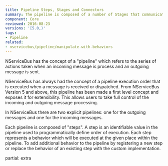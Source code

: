 ```yaml
---
title: Pipeline Steps, Stages and Connectors
summary: The pipeline is composed of a number of Stages that communicate via Connectors
component: Core
reviewed: 2016-08-23
versions: '[5.0,)'
tags:
- Pipeline
related:
- nservicebus/pipeline/manipulate-with-behaviors
---
```



NServiceBus has the concept of a "pipeline" which refers to the series of actions taken when an incoming message is process and an outgoing message is sent.

NServiceBus has always had the concept of a pipeline execution order that is executed when a message is received or dispatched. From NServiceBus Version 5 and above, this pipeline has been made a first level concept and exposes it for extensibility. This allows users to take full control of the incoming and outgoing message processing.

In NServiceBus there are two explicit pipelines: one for the outgoing messages and one for the incoming messages.

Each pipeline is composed of "steps". A step is an identifiable value in the pipeline used to programmatically define order of execution. Each step represents a behavior which will be executed at the given place within the pipeline. To add additional behavior to the pipeline by registering a new step or replace the behavior of an existing step with the custom implementation.

partial: extra
